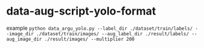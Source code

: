 # data-aug-script-yolo-format
 
example
`python data_argu_yolo.py --label_dir ./dataset/train/labels/ --image_dir ./dataset/train/images/ --aug_label_dir ./result/labels/ --aug_image_dir ./result/images/ --multiplier 200
`